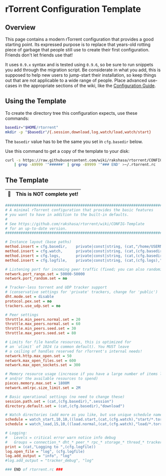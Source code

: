 # rTorrent Configuration Template

## Overview

This page contains a modern rTorrent configuration that provides a good starting point.
Its expressed purpose is to replace that years-old rotting piece of garbage that people still use to create their first configuration. Friends don't let friends use that!

It uses `0.9.x` syntax and is tested using `0.9.6`, so be sure to run snippets you add through
the migration script. Be considerate in what you add, this is supposed
to help new users to jump-start their installation, so keep things
out that are not applicable to a wide range of people. Place advanced
use-cases in the appropriate sections of the wiki, like the
[Configuration Guide](https://github.com/rakshasa/rtorrent/wiki/Config-Guide).


## Using the Template

To create the directory tree this configuration expects, use these commands:

```sh
basedir="$HOME/rtorrent"
mkdir -p "$basedir"/{.session,download,log,watch/load,watch/start}
```

The `basedir` value has to be the same you set in `cfg.basedir` below.

Use this command to get a copy of the template to your disk:

```sh
curl -s https://raw.githubusercontent.com/wiki/rakshasa/rtorrent/CONFIG-Template.md \
    | grep -A9999 '^######' | grep -B9999 '^### END' >~/.rtorrent.rc
```

## The Template

:construction: | This is NOT complete yet!
---: | :---

```ini
#############################################################################
# A minimal rTorrent configuration that provides the basic features
# you want to have in addition to the built-in defaults.
#
# See https://github.com/rakshasa/rtorrent/wiki/CONFIG-Template
# for an up-to-date version.
#############################################################################

# Instance layout (base paths)
method.insert = cfg.basedir,    private|const|string, (cat,"/home/USERNAME/rtorrent/")
method.insert = cfg.watch,      private|const|string, (cat,(cfg.basedir),"watch/")
method.insert = cfg.logs,       private|const|string, (cat,(cfg.basedir),"log/")
method.insert = cfg.logfile,    private|const|string, (cat,(cfg.logs),"rtorrent-",(system.time),".log")

# Listening port for incoming peer traffic (fixed; you can also randomize it)
network.port_range.set = 50000-50000
network.port_random.set = no

# Tracker-less torrent and UDP tracker support
# (conservative settings for 'private' trackers, change for 'public')
dht.mode.set = disable
protocol.pex.set = no
trackers.use_udp.set = no

# Peer settings
throttle.min_peers.normal.set = 20
throttle.max_peers.normal.set = 60
throttle.min_peers.seed.set = 30
throttle.max_peers.seed.set = 80

# Limits for file handle resources, this is optimized for
# an `ulimit` of 1024 (a common default). You MUST leave
# a ceiling of handles reserved for rTorrent's internal needs!
network.http.max_open.set = 50
network.max_open_files.set = 600
network.max_open_sockets.set = 300

# Memory resource usage (increase if you have a large number of items loaded,
# and/or the available resources to spend)
pieces.memory.max.set = 1800M
network.xmlrpc.size_limit.set = 2M

# Basic operational settings (no need to change these)
session.path.set = (cat,(cfg.basedir),".session")
directory.default.set = (cat,(cfg.basedir),"download")

# Watch directories (add more as you like, but use unique schedule names)
schedule = watch_start,10,10,((load.start,(cat,(cfg.watch),"start/*.torrent")))
schedule = watch_load,15,10,((load.normal,(cat,(cfg.watch),"load/*.torrent")))

# Logging:
#   Levels = critical error warn notice info debug
#   Groups = connection_* dht_* peer_* rpc_* storage_* thread_* tracker_* torrent_*
print = (cat,"Logging to ",(cfg.logfile))
log.open_file = "log", (cfg.logfile)
log.add_output = "info", "log"
#log.add_output = "tracker_debug", "log"

### END of rtorrent.rc ###
```